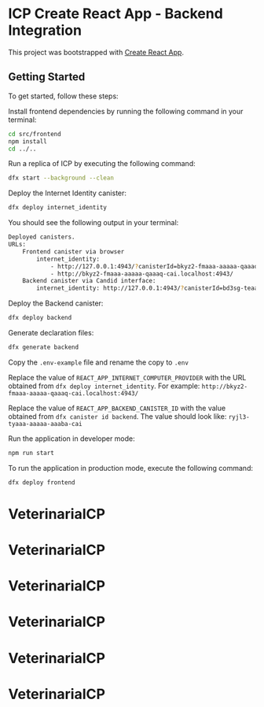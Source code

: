 # ICP Create React App - Backend Integration

This project was bootstrapped with [Create React App](https://github.com/facebook/create-react-app).

## Getting Started

To get started, follow these steps:

Install frontend dependencies by running the following command in your terminal:

```bash
cd src/frontend
npm install
cd ../..
```

Run a replica of ICP by executing the following command:

```bash
dfx start --background --clean
```

Deploy the Internet Identity canister:

```bash
dfx deploy internet_identity
```

You should see the following output in your terminal:

```bash
Deployed canisters.
URLs:
    Frontend canister via browser
        internet_identity:
            - http://127.0.0.1:4943/?canisterId=bkyz2-fmaaa-aaaaa-qaaaq-cai
            - http://bkyz2-fmaaa-aaaaa-qaaaq-cai.localhost:4943/
    Backend canister via Candid interface:
        internet_identity: http://127.0.0.1:4943/?canisterId=bd3sg-teaaa-aaaaa-qaaba-cai&id=bkyz2-fmaaa-aaaaa-qaaaq-cai
```

Deploy the Backend canister:

```bash
dfx deploy backend
```

Generate declaration files:

```bash
dfx generate backend
```

Copy the `.env-example` file and rename the copy to `.env`

Replace the value of `REACT_APP_INTERNET_COMPUTER_PROVIDER` with the URL obtained from `dfx deploy internet_identity`. For example: `http://bkyz2-fmaaa-aaaaa-qaaaq-cai.localhost:4943/`

Replace the value of `REACT_APP_BACKEND_CANISTER_ID` with the value obtained from `dfx canister id backend`. The value should look like: `ryjl3-tyaaa-aaaaa-aaaba-cai`

Run the application in developer mode:

```bash
npm run start
```

To run the application in production mode, execute the following command:

```bash
dfx deploy frontend
```
# VeterinariaICP
# VeterinariaICP
# VeterinariaICP
# VeterinariaICP
# VeterinariaICP
# VeterinariaICP
